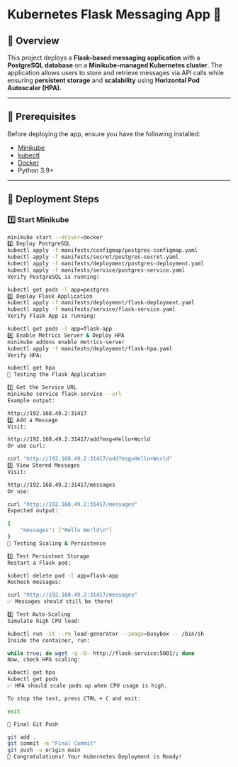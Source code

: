 # Kubernetes Flask Messaging App 🚀

## 📌 Overview
This project deploys a **Flask-based messaging application** with a **PostgreSQL database** on a **Minikube-managed Kubernetes cluster**. The application allows users to store and retrieve messages via API calls while ensuring **persistent storage** and **scalability** using **Horizontal Pod Autoscaler (HPA).**

---

## 🔧 **Prerequisites**
Before deploying the app, ensure you have the following installed:
- [Minikube](https://minikube.sigs.k8s.io/docs/start/)
- [kubectl](https://kubernetes.io/docs/tasks/tools/)
- [Docker](https://www.docker.com/)
- Python 3.9+

---

## 🚀 **Deployment Steps**
### **1️⃣ Start Minikube**
```bash
minikube start --driver=docker
2️⃣ Deploy PostgreSQL
kubectl apply -f manifests/configmap/postgres-configmap.yaml
kubectl apply -f manifests/secret/postgres-secret.yaml
kubectl apply -f manifests/deployment/postgres-deployment.yaml
kubectl apply -f manifests/service/postgres-service.yaml
Verify PostgreSQL is running:

kubectl get pods -l app=postgres
3️⃣ Deploy Flask Application
kubectl apply -f manifests/deployment/flask-deployment.yaml
kubectl apply -f manifests/service/flask-service.yaml
Verify Flask App is running:

kubectl get pods -l app=flask-app
4️⃣ Enable Metrics Server & Deploy HPA
minikube addons enable metrics-server
kubectl apply -f manifests/deployment/flask-hpa.yaml
Verify HPA:

kubectl get hpa
🔬 Testing the Flask Application

1️⃣ Get the Service URL
minikube service flask-service --url
Example output:

http://192.168.49.2:31417
2️⃣ Add a Message
Visit:

http://192.168.49.2:31417/add?msg=Hello+World
Or use curl:

curl "http://192.168.49.2:31417/add?msg=Hello+World"
3️⃣ View Stored Messages
Visit:

http://192.168.49.2:31417/messages
Or use:

curl "http://192.168.49.2:31417/messages"
Expected output:

{
    "messages": ["Hello World\n"]
}
🔁 Testing Scaling & Persistence

1️⃣ Test Persistent Storage
Restart a Flask pod:

kubectl delete pod -l app=flask-app
Recheck messages:

curl "http://192.168.49.2:31417/messages"
✅ Messages should still be there!

2️⃣ Test Auto-Scaling
Simulate high CPU load:

kubectl run -it --rm load-generator --image=busybox -- /bin/sh
Inside the container, run:

while true; do wget -q -O- http://flask-service:5001/; done
Now, check HPA scaling:

kubectl get hpa
kubectl get pods
✅ HPA should scale pods up when CPU usage is high.

To stop the test, press CTRL + C and exit:

exit

📜 Final Git Push

git add .
git commit -m "Final Commit"
git push -u origin main
🎉 Congratulations! Your Kubernetes Deployment is Ready!

